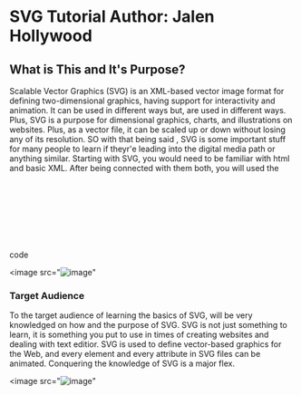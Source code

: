 <!DOCTYPE html>
<html>

<head>
 <title>SVG Tutorial</title>
</head>



<body>
<h1>
SVG Tutorial     Author: Jalen Hollywood
<div id="introduction">
</h1>

<h2>
What is This and It's Purpose?
</h2>
<p>
Scalable Vector Graphics (SVG) is an XML-based vector image format for defining two-dimensional graphics, having support for interactivity and animation. It can be used in different ways but, are used in different ways. Plus, SVG is a purpose for dimensional graphics, charts, and illustrations on websites. Plus, as a vector file, it can be scaled up or down without losing any of its resolution. SO with that being said , SVG is some important stuff for many people to learn if theyr'e leading into the digital media path or anything similar. Starting with SVG, you would need to be familiar with html and basic XML. After being connected with them both, you will used the code <svg> to add width and height of things. The most common things the code is used for is to create shapes and the color of them. Other than that, images can be brought up but these are just the basic 101 of SVG.
</p>

<image src="![image](https://user-images.githubusercontent.com/116247515/206320107-6dcdfddc-9c04-428f-a90d-56f4c7f5a4a8.png)"

<h3>
Target Audience
</h3>
<p>
To the target audience of learning the basics of SVG, will be very knowledged on how and the purpose of SVG. SVG is not just something to learn, it is something you put to use in times of creating websites and dealing with text editior. SVG is used to define vector-based graphics for the Web, and every element and every attribute in SVG files can be animated. Conquering the knowledge of SVG is a major flex.

<image src="![image](https://user-images.githubusercontent.com/116247515/206322167-a5037d42-3bcf-4380-9edd-d5b781a7479e.png)"

</body>
</html>

